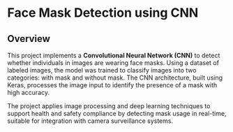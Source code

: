 # Face Mask Detection using CNN

## Overview
This project implements a **Convolutional Neural Network (CNN)** to detect whether individuals in images are wearing face masks. Using a dataset of labeled images, the model was trained to classify images into two categories: with mask and without mask. The CNN architecture, built using Keras, processes the image input to identify the presence of a mask with high accuracy.

The project applies image processing and deep learning techniques to support health and safety compliance by detecting mask usage in real-time, suitable for integration with camera surveillance systems.


